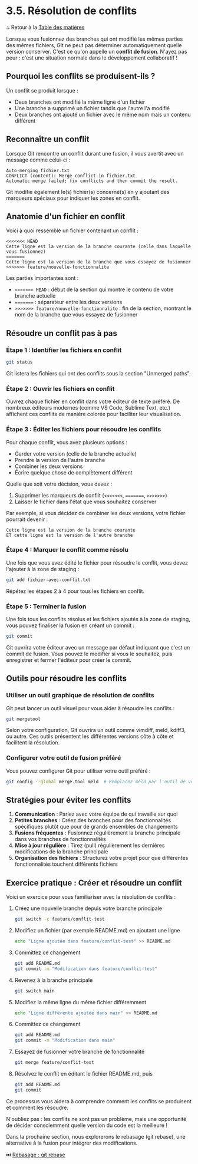 # 3.5. Résolution de conflits

🔝 Retour à la [Table des matières](/SOMMAIRE.md)

Lorsque vous fusionnez des branches qui ont modifié les mêmes parties des mêmes fichiers, Git ne peut pas déterminer automatiquement quelle version conserver. C'est ce qu'on appelle un **conflit de fusion**. N'ayez pas peur : c'est une situation normale dans le développement collaboratif !

## Pourquoi les conflits se produisent-ils ?

Un conflit se produit lorsque :
- Deux branches ont modifié la même ligne d'un fichier
- Une branche a supprimé un fichier tandis que l'autre l'a modifié
- Deux branches ont ajouté un fichier avec le même nom mais un contenu différent

## Reconnaître un conflit

Lorsque Git rencontre un conflit durant une fusion, il vous avertit avec un message comme celui-ci :

```
Auto-merging fichier.txt
CONFLICT (content): Merge conflict in fichier.txt
Automatic merge failed; fix conflicts and then commit the result.
```

Git modifie également le(s) fichier(s) concerné(s) en y ajoutant des marqueurs spéciaux pour indiquer les zones en conflit.

## Anatomie d'un fichier en conflit

Voici à quoi ressemble un fichier contenant un conflit :

```
<<<<<<< HEAD
Cette ligne est la version de la branche courante (celle dans laquelle vous fusionnez)
=======
Cette ligne est la version de la branche que vous essayez de fusionner
>>>>>>> feature/nouvelle-fonctionnalite
```

Les parties importantes sont :
- `<<<<<<< HEAD` : début de la section qui montre le contenu de votre branche actuelle
- `=======` : séparateur entre les deux versions
- `>>>>>>> feature/nouvelle-fonctionnalite` : fin de la section, montrant le nom de la branche que vous essayez de fusionner

## Résoudre un conflit pas à pas

### Étape 1 : Identifier les fichiers en conflit

```bash
git status
```

Git listera les fichiers qui ont des conflits sous la section "Unmerged paths".

### Étape 2 : Ouvrir les fichiers en conflit

Ouvrez chaque fichier en conflit dans votre éditeur de texte préféré. De nombreux éditeurs modernes (comme VS Code, Sublime Text, etc.) affichent ces conflits de manière colorée pour faciliter leur visualisation.

### Étape 3 : Éditer les fichiers pour résoudre les conflits

Pour chaque conflit, vous avez plusieurs options :
- Garder votre version (celle de la branche actuelle)
- Prendre la version de l'autre branche
- Combiner les deux versions
- Écrire quelque chose de complètement différent

Quelle que soit votre décision, vous devez :
1. Supprimer les marqueurs de conflit (`<<<<<<<`, `=======`, `>>>>>>>`)
2. Laisser le fichier dans l'état que vous souhaitez conserver

Par exemple, si vous décidez de combiner les deux versions, votre fichier pourrait devenir :

```
Cette ligne est la version de la branche courante
ET cette ligne est la version de l'autre branche
```

### Étape 4 : Marquer le conflit comme résolu

Une fois que vous avez édité le fichier pour résoudre le conflit, vous devez l'ajouter à la zone de staging :

```bash
git add fichier-avec-conflit.txt
```

Répétez les étapes 2 à 4 pour tous les fichiers en conflit.

### Étape 5 : Terminer la fusion

Une fois tous les conflits résolus et les fichiers ajoutés à la zone de staging, vous pouvez finaliser la fusion en créant un commit :

```bash
git commit
```

Git ouvrira votre éditeur avec un message par défaut indiquant que c'est un commit de fusion. Vous pouvez le modifier si vous le souhaitez, puis enregistrer et fermer l'éditeur pour créer le commit.

## Outils pour résoudre les conflits

### Utiliser un outil graphique de résolution de conflits

Git peut lancer un outil visuel pour vous aider à résoudre les conflits :

```bash
git mergetool
```

Selon votre configuration, Git ouvrira un outil comme vimdiff, meld, kdiff3, ou autre. Ces outils présentent les différentes versions côte à côte et facilitent la résolution.

### Configurer votre outil de fusion préféré

Vous pouvez configurer Git pour utiliser votre outil préféré :

```bash
git config --global merge.tool meld  # Remplacez meld par l'outil de votre choix
```

## Stratégies pour éviter les conflits

1. **Communication** : Parlez avec votre équipe de qui travaille sur quoi
2. **Petites branches** : Créez des branches pour des fonctionnalités spécifiques plutôt que pour de grands ensembles de changements
3. **Fusions fréquentes** : Fusionnez régulièrement la branche principale dans vos branches de fonctionnalités
4. **Mise à jour régulière** : Tirez (pull) régulièrement les dernières modifications de la branche principale
5. **Organisation des fichiers** : Structurez votre projet pour que différentes fonctionnalités touchent différents fichiers

## Exercice pratique : Créer et résoudre un conflit

Voici un exercice pour vous familiariser avec la résolution de conflits :

1. Créez une nouvelle branche depuis votre branche principale
   ```bash
   git switch -c feature/conflit-test
   ```

2. Modifiez un fichier (par exemple README.md) en ajoutant une ligne
   ```bash
   echo "Ligne ajoutée dans feature/conflit-test" >> README.md
   ```

3. Committez ce changement
   ```bash
   git add README.md
   git commit -m "Modification dans feature/conflit-test"
   ```

4. Revenez à la branche principale
   ```bash
   git switch main
   ```

5. Modifiez la même ligne du même fichier différemment
   ```bash
   echo "Ligne différente ajoutée dans main" >> README.md
   ```

6. Committez ce changement
   ```bash
   git add README.md
   git commit -m "Modification dans main"
   ```

7. Essayez de fusionner votre branche de fonctionnalité
   ```bash
   git merge feature/conflit-test
   ```

8. Résolvez le conflit en éditant le fichier README.md, puis
   ```bash
   git add README.md
   git commit
   ```

Ce processus vous aidera à comprendre comment les conflits se produisent et comment les résoudre.

N'oubliez pas : les conflits ne sont pas un problème, mais une opportunité de décider consciemment quelle version du code est la meilleure !

Dans la prochaine section, nous explorerons le rebasage (git rebase), une alternative à la fusion pour intégrer des modifications.

⏭️ [Rebasage : git rebase](/module-3-travailler-avec-les-branches/06-rebasage-git-rebase.md)
